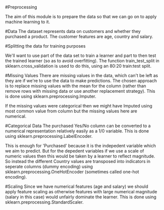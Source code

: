 #Preprocessing

The aim of this module is to prepare the data so that we can go on to apply machine learning to it.

#Data
The dataset represents data on customers and whether they purchased a product. The customer features are age, country and salary.

#Splitting the data for training purposes

We'll want to use part of the data set to train a learner and part to then test the trained learner (so as to avoid overfitting). The function train_test_split in sklearn.cross_validation is used to do this, using an 80:20 train:test split.

#Missing Values
There are missing values in the data, which can't be left as they are if we're to use the data to make predictions. The chosen approach is to replace missing values with the mean for the column (rather than remove rows with missing data or use another replacement strategy). This is done using sklearn.preprocessing.Imputer.

If the missing values were categorical then we might have Imputed using most common value from column but the missing values here are numerical.

#Categorical Data
The purchased Yes/No column can be converted to a numerical representation relatively easily as a 1/0 variable. This is done using sklearn.preprocessing.LabelEncoder.

This is enough for 'Purchased' because it is the indepedent variable which we aim to predict. But for the depedent variables if we use a scale of numeric values then this would be taken by a learner to reflect magnitude. So instead the different Country values are transposed into indicators in seperate columns (dummy encoding) using sklearn.preprocessing.OneHotEncoder (sometimes called one-hot encoding).

#Scaling
Since we have numerical features (age and salary) we should apply feature scaling as otherwise features with large numerical magnitude (salary in this case) would unfairly dominate the learner. This is done using sklearn.preprocessing.StandardScaler.